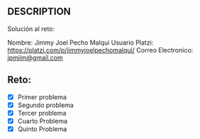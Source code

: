 ## DESCRIPTION

Solución al reto:

Nombre: Jimmy Joel Pecho Malqui
Usuario Platzi: https://platzi.com/p/jimmyjoelpechomalqui/
Correo Electronico: jpmjim@gmail.com

## Reto:

- [X] Primer problema
- [X] Segundo problema
- [X] Tercer problema
- [X] Cuarto Problema
- [X] Quinto Problema
